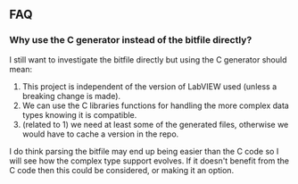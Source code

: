 

## FAQ

### Why use the C generator instead of the bitfile directly?

I still want to investigate the bitfile directly but using the C generator should mean:

1. This project is independent of the version of LabVIEW used (unless a breaking change is made).
2. We can use the C libraries functions for handling the more complex data types knowing it is compatible.
3. (related to 1) we need at least some of the generated files, otherwise we would have to cache a version in the repo.

I do think parsing the bitfile may end up being easier than the C code so I will see how the complex type support evolves.
If it doesn't benefit from the C code then this could be considered, or making it an option.